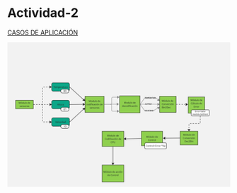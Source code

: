 # Actividad-2
[CASOS DE APLICACIÓN](https://docs.google.com/document/d/13Vl4ccL81vwAye6LPP8pWGUI6276tLQuAwgYtK-8EP0/edit?usp=sharing)

![Diagrama de bloques](Block.jpg)
